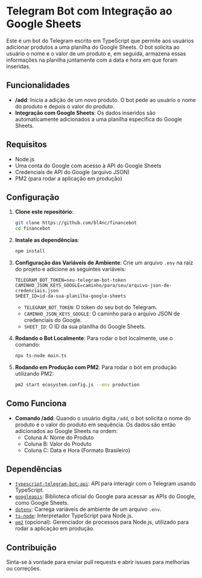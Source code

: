 # Telegram Bot com Integração ao Google Sheets

Este é um bot do Telegram escrito em TypeScript que permite aos usuários adicionar produtos a uma planilha do Google Sheets. O bot solicita ao usuário o nome e o valor de um produto e, em seguida, armazena essas informações na planilha juntamente com a data e hora em que foram inseridas.

## Funcionalidades

- **/add**: Inicia a adição de um novo produto. O bot pede ao usuário o nome do produto e depois o valor do produto.
- **Integração com Google Sheets**: Os dados inseridos são automaticamente adicionados a uma planilha específica do Google Sheets.

## Requisitos

- Node.js
- Uma conta do Google com acesso à API do Google Sheets
- Credenciais de API do Google (arquivo JSON)
- PM2 (para rodar a aplicação em produção)

## Configuração

1. **Clone este repositório**:
    ```bash
    git clone https://github.com/bl4nc/financebot
    cd financebot
    ```

2. **Instale as dependências**:
    ```bash
    npm install
    ```

3. **Configuração das Variáveis de Ambiente**:
    Crie um arquivo `.env` na raiz do projeto e adicione as seguintes variáveis:
    
    ```plaintext
    TELEGRAM_BOT_TOKEN=seu-telegram-bot-token
    CAMINHO_JSON_KEYS_GOOGLE=caminho/para/seu/arquivo-json-de-credenciais.json
    SHEET_ID=id-da-sua-planilha-google-sheets
    ```

    - `TELEGRAM_BOT_TOKEN`: O token do seu bot do Telegram.
    - `CAMINHO_JSON_KEYS_GOOGLE`: O caminho para o arquivo JSON de credenciais do Google.
    - `SHEET_ID`: O ID da sua planilha do Google Sheets.

4. **Rodando o Bot Localmente**:
    Para rodar o bot localmente, use o comando:
    ```bash
    npx ts-node main.ts
    ```

5. **Rodando em Produção com PM2**:
    Para rodar o bot em produção utilizando PM2:
    ```bash
    pm2 start ecosystem.config.js --env production
    ```

## Como Funciona

- **Comando /add**: Quando o usuário digita `/add`, o bot solicita o nome do produto e o valor do produto em sequência. Os dados são então adicionados ao Google Sheets na ordem:
    - Coluna A: Nome do Produto
    - Coluna B: Valor do Produto
    - Coluna C: Data e Hora (Formato Brasileiro)

## Dependências

- [`typescript-telegram-bot-api`](https://www.npmjs.com/package/typescript-telegram-bot-api): API para interagir com o Telegram usando TypeScript.
- [`googleapis`](https://www.npmjs.com/package/googleapis): Biblioteca oficial do Google para acessar as APIs do Google, como Google Sheets.
- [`dotenv`](https://www.npmjs.com/package/dotenv): Carrega variáveis de ambiente de um arquivo `.env`.
- [`ts-node`](https://www.npmjs.com/package/ts-node): Interpretador TypeScript para Node.js.
- [`pm2`](https://www.npmjs.com/package/pm2) (opcional): Gerenciador de processos para Node.js, utilizado para rodar a aplicação em produção.

## Contribuição

Sinta-se à vontade para enviar pull requests e abrir issues para melhorias ou correções.